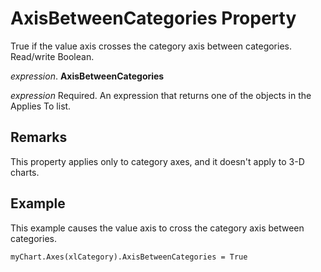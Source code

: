 
# AxisBetweenCategories Property

True if the value axis crosses the category axis between categories. Read/write Boolean.

 _expression_. **AxisBetweenCategories**

 _expression_ Required. An expression that returns one of the objects in the Applies To list.


## Remarks

This property applies only to category axes, and it doesn't apply to 3-D charts.


## Example

This example causes the value axis to cross the category axis between categories.


```
myChart.Axes(xlCategory).AxisBetweenCategories = True
```

